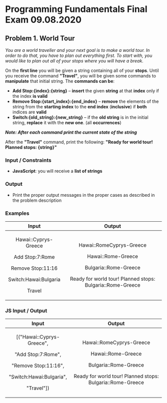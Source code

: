 ﻿
# **Programming Fundamentals Final Exam 09.08.2020**
## **Problem 1. World Tour**
*You are a world traveller and your next goal is to make a world tour. In order to do that, you have to plan out everything first. To start with, you would like to plan out all of your stops where you will have a break.*

On the **first line** you will be given a string containing all of your **stops**. Until you receive the command **"Travel"**, you will be given some commands to **manipulate** that initial string. The **commands can be**:

- **Add Stop:{index}:{string}** – **insert** the given **string** at that **index** only if the index **is valid**
- **Remove Stop:{start\_index}:{end\_index}** – **remove** the elements of the string from the **starting index** to the **end index** (**inclusive**) if **both** indices are **valid**
- **Switch:{old\_string}:{new\_string}** – if the **old string** is in the initial string, **replace** it with the **new one**. (all **occurrences**)

***Note: After each command print the current state of the string***

After the **"Travel"** command, print the following: **"Ready for world tour! Planned stops: {string}"**
### **Input / Constraints**
- **JavaScript**: you will receive a **list of strings**
### **Output**
- Print the proper output messages in the proper cases as described in the problem description
### **Examples**

|**Input**|**Output**|
| :-: | :-: |
|<p>Hawai::Cyprys-Greece</p><p>Add Stop:7:Rome</p><p>Remove Stop:11:16</p><p>Switch:Hawai:Bulgaria</p><p>Travel</p>|<p>Hawai::RomeCyprys-Greece</p><p>Hawai::Rome-Greece</p><p>Bulgaria::Rome-Greece</p><p>Ready for world tour! Planned stops: Bulgaria::Rome-Greece</p>|

### **JS Input / Output**

|**Input**|**Output**|
| :-: | :-: |
|<p>[("Hawai::Cyprys-Greece",</p><p>"Add Stop:7:Rome",</p><p>"Remove Stop:11:16",</p><p>"Switch:Hawai:Bulgaria",</p><p>"Travel"])</p>|<p>Hawai::RomeCyprys-Greece</p><p>Hawai::Rome-Greece</p><p>Bulgaria::Rome-Greece</p><p>Ready for world tour! Planned stops: Bulgaria::Rome-Greece</p>|



